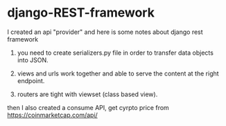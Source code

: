 # django-REST-framework
I created an api "provider"
and here is some notes about django rest framework

1. you need to create serializers.py file in order to transfer data objects into JSON.

2. views and urls work together and able to serve the content at the right endpoint.

3. routers are tight with viewset (class based view).

then I also created a consume API, get cyrpto price from 
https://coinmarketcap.com/api/

